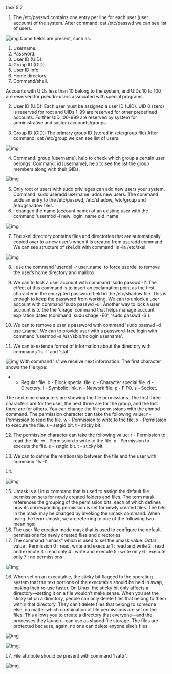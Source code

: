 task 5.2

1. The /etc/passwd contains one entry per line for each user (user account) of the system.
After command: cat /etc/passwd we can see list of users. 

![img](/../master/images/task_5_2_1.png?raw=true "screenshot") 
Come fields are present, such as:
1. Username. 
2. Password.
3. User ID (UID).
4. Group ID (GID). 
5. User ID Info.  
6. Home directory.  
7. Command/shell.  

Accounts with UIDs less than 10 belong to the system, and UIDs 10 to 100 are reserved for pseudo-users associated with special programs.

2. User ID (UID): Each user must be assigned a user ID (UID). 
UID 0 (zero) is reserved for root and UIDs 1-99 are reserved for other predefined accounts. 
Further UID 100-999 are reserved by system for administrative and system accounts/groups. 

3. Group ID (GID): The primary group ID (stored in /etc/group file)
After command: cat /etc/group we can see list of users.
 
![img](/../master/images/task_5_2_2.png?raw=true "screenshot") 

4. Command: group [username], help to check which group a certain user belongs.
Command: id [username], help to see the list the group members along with their GIDs.

![img](/../master/images/task_5_2_3.png?raw=true "screenshot")

5. Only root or users with sudo privileges can add new users your system. Command 'sudo useradd username' adds new users.
The command adds an entry to the /etc/passwd, /etc/shadow, /etc/group and /etc/gshadow files.
6. I changed the name (account name) of an existing user with the command 'usermod -l new_login_name old_name

![img](/../master/images/task_5_2_4.png?raw=true "screenshot")

7. The skel directory contains files and directories that are automatically copied over to a new user’s when it is created from useradd command.
We can see structure of skel.dir with command 'ls -la /etc/skel'

![img](/../master/images/task_5_2_5.png?raw=true "screenshot")

8. I use the command 'userdel -r user_name' to force userdel to remove the user’s home directory and mailbox.

9.  We can to lock a user account with command 'sudo passwd -l'. 
The effect of this command is to insert an exclamation point as the first character in the encrypted password field in the /etc/shadow file. 
This is enough to keep the password from working. 
We can to unlock a user account with command 'sudo passwd -u'. 
Another way to lock a user account is to the the 'chage' command that helps manage account expiration dates (command 'sudu chage -E0', 'sudo passwd -S').

10. We can to remove a user's password with command 'sudo passwd -d user_name'.
We can to provide user with a password-free login with command 'usermod -s /usr/sbin/nologin username'.

11. We can to extende format of information about the directory with commands 'ls -l' and 'stat'.

![img](/../master/images/task_5_2_6.png?raw=true "screenshot")
With command 'ls' we receive next information:
The first character shows the file type:  
- - Regular file.
b - Block special file.
c - Character special file.
d - Directory.
l - Symbolic link.
n - Network file.
p - FIFO.
s - Socket.

The next nine characters are showing the file permissions. 
The first three characters are for the user, the next three are for the group, and the last three are for others. 
You can change the file permissions with the chmod command. The permission character can take the following value:
r - Permission to read the file.
w - Permission to write to the file.
x - Permission to execute the file.
s - setgid bit.
t - sticky bit.

12. The permission character can take the following value:
r - Permission to read the file.
w - Permission to write to the file.
x - Permission to execute the file.
s - setgid bit.
t - sticky bit.

13. We can to define the relationship between the file and the user with command "ls -l'.

14. 
![img](/../master/images/task_5_2_7.png?raw=true "screenshot")

15. Umask is a Linux command that is used to assign the default file permission sets for newly created folders and files. 
The term mask references the grouping of the permission bits, each of which defines how its corresponding permission is set for newly created files. 
The bits in the mask may be changed by invoking the umask command.
When using the term Umask, we are referring to one of the following two meanings:
1. The user file creation mode mask that is used to configure the default permissions for newly created files and directories
2. The command “umask” which is used to set the umask value.
Octal value : Permission
0 : read, write and execute
1 : read and write
2 : read and execute
3 : read only
4 : write and execute
5 : write only
6 : execute only
7 : no permissions

![img](/../master/images/task_5_2_8.png?raw=true "screenshot")

16. When set on an executable, the sticky bit flagged to the operating system that the text portions of the executable should be held in swap, making their re-use faster. 
On Linux, the sticky bit only affects a directory—setting it on a file wouldn’t make sense.
When you set the sticky bit on a directory, people can only delete files that belong to them within that directory. 
They can’t delete files that belong to someone else, no matter which combination of file permissions are set on the files.
This allows you to create a directory that everyone—and the processes they launch—can use as shared file storage. 
The files are protected because, again, no one can delete anyone else’s files.

![img](/../master/images/task_5_2_9.png?raw=true "screenshot")

![img](/../master/images/task_5_2_10.png?raw=true "screenshot").

17. File attribute should be present with command 'lsattr'. 

![img](/../master/images/task_5_2_11.png?raw=true "screenshot").



